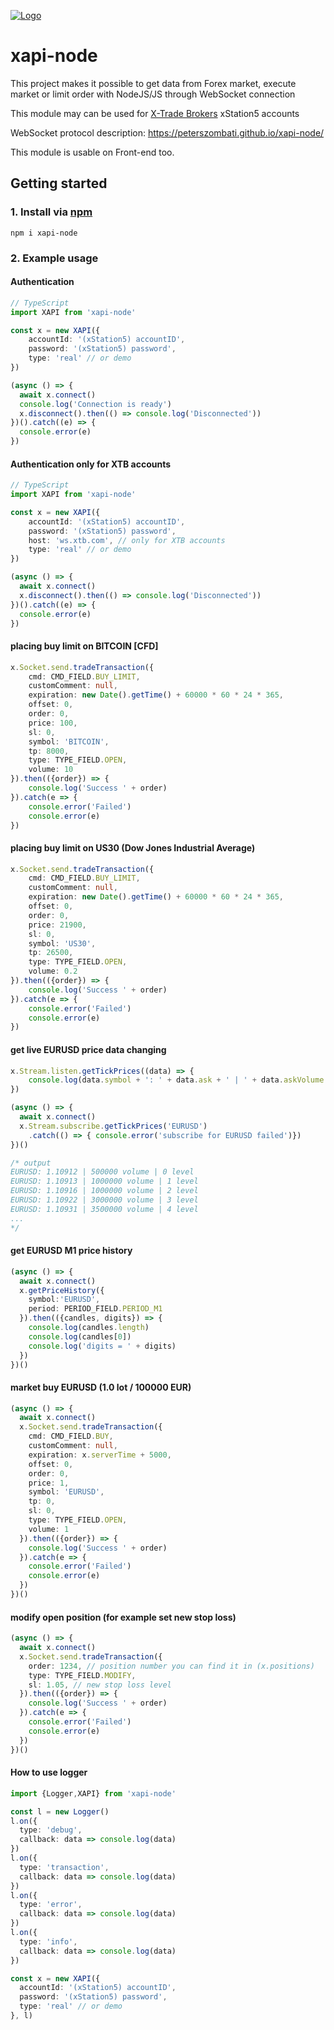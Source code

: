 [![Logo](https://github.com/peterszombati/xapi-node/raw/master/docs/xtb-logo.png)](https://www.xtb.com/en)

# xapi-node

This project makes it possible to get data from Forex market, execute market or limit order with NodeJS/JS through WebSocket connection

This module may can be used for [X-Trade Brokers](https://www.xtb.com/en) xStation5 accounts

WebSocket protocol description: https://peterszombati.github.io/xapi-node/

This module is usable on Front-end too.



## Getting started

### 1. Install via [npm](https://www.npmjs.com/package/xapi-node)

```
npm i xapi-node
```

### 2. Example usage
#### Authentication
```ts
// TypeScript
import XAPI from 'xapi-node'

const x = new XAPI({
    accountId: '(xStation5) accountID',
    password: '(xStation5) password',
    type: 'real' // or demo
})

(async () => {
  await x.connect()
  console.log('Connection is ready')
  x.disconnect().then(() => console.log('Disconnected'))
})().catch((e) => {
  console.error(e)
})
```
#### Authentication only for XTB accounts
```ts
// TypeScript
import XAPI from 'xapi-node'

const x = new XAPI({
    accountId: '(xStation5) accountID',
    password: '(xStation5) password',
    host: 'ws.xtb.com', // only for XTB accounts
    type: 'real' // or demo
})

(async () => {
  await x.connect()
  x.disconnect().then(() => console.log('Disconnected'))
})().catch((e) => {
  console.error(e)
})
```

#### placing buy limit on BITCOIN [CFD]
```ts
x.Socket.send.tradeTransaction({
    cmd: CMD_FIELD.BUY_LIMIT,
    customComment: null,
    expiration: new Date().getTime() + 60000 * 60 * 24 * 365,
    offset: 0,
    order: 0,
    price: 100,
    sl: 0,
    symbol: 'BITCOIN',
    tp: 8000,
    type: TYPE_FIELD.OPEN,
    volume: 10
}).then(({order}) => {
    console.log('Success ' + order)
}).catch(e => {
    console.error('Failed')
    console.error(e)
})
```

#### placing buy limit on US30 (Dow Jones Industrial Average)
```ts
x.Socket.send.tradeTransaction({
    cmd: CMD_FIELD.BUY_LIMIT,
    customComment: null,
    expiration: new Date().getTime() + 60000 * 60 * 24 * 365,
    offset: 0,
    order: 0,
    price: 21900,
    sl: 0,
    symbol: 'US30',
    tp: 26500,
    type: TYPE_FIELD.OPEN,
    volume: 0.2
}).then(({order}) => {
    console.log('Success ' + order)
}).catch(e => {
    console.error('Failed')
    console.error(e)
})
```

#### get live EURUSD price data changing
```ts
x.Stream.listen.getTickPrices((data) => {
    console.log(data.symbol + ': ' + data.ask + ' | ' + data.askVolume + ' volume | ' + data.level + ' level' )
})

(async () => {
  await x.connect()
  x.Stream.subscribe.getTickPrices('EURUSD')
    .catch(() => { console.error('subscribe for EURUSD failed')})
})()

/* output
EURUSD: 1.10912 | 500000 volume | 0 level
EURUSD: 1.10913 | 1000000 volume | 1 level
EURUSD: 1.10916 | 1000000 volume | 2 level
EURUSD: 1.10922 | 3000000 volume | 3 level
EURUSD: 1.10931 | 3500000 volume | 4 level
...
*/
```
#### get EURUSD M1 price history
```ts
(async () => {
  await x.connect()
  x.getPriceHistory({
    symbol:'EURUSD',
    period: PERIOD_FIELD.PERIOD_M1
  }).then(({candles, digits}) => {
    console.log(candles.length)
    console.log(candles[0])
    console.log('digits = ' + digits)
  })
})()
```
#### market buy EURUSD (1.0 lot / 100000 EUR)
```ts
(async () => {
  await x.connect()
  x.Socket.send.tradeTransaction({
    cmd: CMD_FIELD.BUY,
    customComment: null,
    expiration: x.serverTime + 5000,
    offset: 0,
    order: 0,
    price: 1,
    symbol: 'EURUSD',
    tp: 0,
    sl: 0,
    type: TYPE_FIELD.OPEN,
    volume: 1
  }).then(({order}) => {
    console.log('Success ' + order)
  }).catch(e => {
    console.error('Failed')
    console.error(e)
  })
})()
```
#### modify open position (for example set new stop loss)
```ts
(async () => {
  await x.connect()
  x.Socket.send.tradeTransaction({
    order: 1234, // position number you can find it in (x.positions)
    type: TYPE_FIELD.MODIFY,
    sl: 1.05, // new stop loss level
  }).then(({order}) => {
    console.log('Success ' + order)
  }).catch(e => {
    console.error('Failed')
    console.error(e)
  })
})()
```
#### How to use logger
```ts
import {Logger,XAPI} from 'xapi-node'

const l = new Logger()
l.on({
  type: 'debug',
  callback: data => console.log(data)
})
l.on({
  type: 'transaction',
  callback: data => console.log(data)
})
l.on({
  type: 'error',
  callback: data => console.log(data)
})
l.on({
  type: 'info',
  callback: data => console.log(data)
})

const x = new XAPI({
  accountId: '(xStation5) accountID',
  password: '(xStation5) password',
  type: 'real' // or demo
}, l)
```
